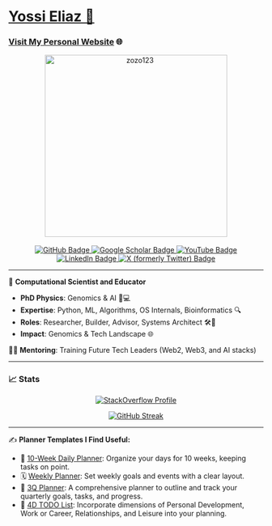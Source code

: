# [Yossi Eliaz 🌟](https://github.com/zozo123)

### [Visit My Personal Website](https://yossieliaz.netlify.app/) 🌐

<div align="center">
<div id="header">
  <a href="#" onclick="return false;">
    <img src="https://media.giphy.com/media/9zXG9hZsLAa3x4xEaV/giphy.gif" width="360" alt="zozo123"/>
  </a>
</div>
<br/>
  <div id="badges">
    <a href="https://github.com/zozo123" target="_blank">
      <img src="https://img.shields.io/badge/-Explore%20on%20GitHub-181717?style=for-the-badge&logo=github&logoColor=white" alt="GitHub Badge"/>
    </a>
    <a href="https://scholar.google.com/citations?user=NL1ZyOgAAAAJ&hl=en" target="_blank">
      <img src="https://img.shields.io/badge/Google%20Scholar-4285F4?style=for-the-badge&logo=google-scholar&logoColor=white" alt="Google Scholar Badge"/>
    </a>
    <a href="https://youtube.com/channel/UCkm7FnFBfaKUNKQBLF7TDOQ" target="_blank">
      <img src="https://img.shields.io/youtube/channel/subscribers/UCkm7FnFBfaKUNKQBLF7TDOQ?style=for-the-badge&logo=youtube&logoColor=white&color=FF0000" alt="YouTube Badge"/>
    </a>
    <a href="https://www.linkedin.com/in/yossi-eliaz/" target="_blank">
      <img src="https://img.shields.io/badge/-Connect%20on%20LinkedIn-0077B5?style=for-the-badge&logo=linkedin&logoColor=white" alt="LinkedIn Badge"/>
    </a>
    <a href="https://x.com/YossiEliaz" target="_blank">
      <img src="https://img.shields.io/badge/Follow%20on%20X-000000?style=for-the-badge&logo=x&logoColor=white" alt="X (formerly Twitter) Badge"/>
    </a>
  </div>
</div>

---

🚀 **Computational Scientist and Educator**

- **PhD Physics**: Genomics & AI 🧬💻
- **Expertise**: Python, ML, Algorithms, OS Internals, Bioinformatics 🔍
- **Roles**: Researcher, Builder, Advisor, Systems Architect 🛠️🧠
- **Impact**: Genomics & Tech Landscape 🌐

👨‍🏫 **Mentoring**: Training Future Tech Leaders (Web2, Web3, and AI stacks)

---

### 📈 **Stats** 
<p align="center">
  <a href="https://stackoverflow.com/users/1031417/0x90">
    <img src="https://github-readme-stackoverflow.vercel.app/?userID=1031417&layout=compact" alt="StackOverflow Profile" />
  </a>
</p>

<p align="center">
  <a href="https://git.io/streak-stats">
    <img src="https://github-readme-streak-stats-six-orcin.vercel.app?user=zozo123&mode=weekly&date_format=M%20j%5B%2C%20Y%5D" alt="GitHub Streak" />
  </a>
</p>


---

✍️ **Planner Templates I Find Useful:**
- 📅 [10-Week Daily Planner](https://drive.google.com/file/d/1YEM3lrmuoIExAOsH6ys8d07lsIMGpUhY/view?usp=drive_link): Organize your days for 10 weeks, keeping tasks on point.
- 🗓️ [Weekly Planner](https://drive.google.com/file/d/1wbC2p3pvxCm4HDWSmY27Zm1AdpXRrufT/view?usp=drive_link): Set weekly goals and events with a clear layout.
- 📘 [3Q Planner](https://drive.google.com/file/d/17J5xEN3MGUZTKGpFQpfe_d44JKEkZplI/view?usp=drive_link): A comprehensive planner to outline and track your quarterly goals, tasks, and progress.
- 📝 [4D TODO List](https://drive.google.com/file/d/104GAcuFoFXtbVUK1JUHsZSSJ-IbQHwuN/view?usp=drive_link): Incorporate dimensions of Personal Development, Work or Career, Relationships, and Leisure into your planning.
